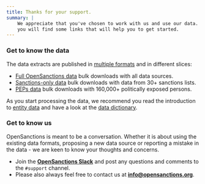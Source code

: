 ```yaml
---
title: Thanks for your support.
summary: |
    We appreciate that you've chosen to work with us and use our data. Below
    you will find some links that will help you to get started.
---
```


### Get to know the data

The data extracts are published in [multiple formats](/docs/bulk/) and in different
slices:

* [Full OpenSanctions data](/datasets/default/) bulk downloads with all data sources.
* [Sanctions-only data](/datasets/sanctions/) bulk downloads with data from 30+ sanctions lists.
* [PEPs data](/datasets/peps/) bulk downloads with 160,000+ politically exposed persons.

As you start processing the data, we recommend you read the introduction to [entity data](/docs/entities/) and have a look at the [data dictionary](/reference/).

### Get to know us

OpenSanctions is meant to be a conversation. Whether it is about using the existing data formats, proposing a new data source or reporting a mistake in the data - we are keen to know your thoughts and concerns.

* Join the **[OpenSanctions Slack](https://bit.ly/osa-slack)** and post any questions and comments to the `#support` channel.
* Please also always feel free to contact us at **info@opensanctions.org**.
